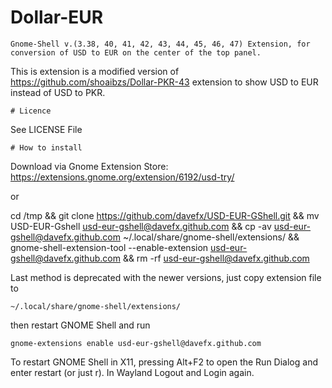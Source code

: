 # Dollar-EUR
```
Gnome-Shell v.(3.38, 40, 41, 42, 43, 44, 45, 46, 47) Extension, for conversion of USD to EUR on the center of the top panel.
```
This is extension is a modified  version of https://github.com/shoaibzs/Dollar-PKR-43 extension to show USD to EUR instead of USD to PKR. 
```
# Licence
```
See LICENSE File
```
# How to install
```

Download via Gnome Extension Store: https://extensions.gnome.org/extension/6192/usd-try/

or

cd /tmp && git clone https://github.com/davefx/USD-EUR-GShell.git && mv USD-EUR-Gshell usd-eur-gshell@davefx.github.com && cp -av usd-eur-gshell@davefx.github.com ~/.local/share/gnome-shell/extensions/ && gnome-shell-extension-tool --enable-extension usd-eur-gshell@davefx.github.com && rm -rf usd-eur-gshell@davefx.github.com



Last method is deprecated with the newer versions, just copy extension file to
```
~/.local/share/gnome-shell/extensions/
```
then restart GNOME Shell and run
```
gnome-extensions enable usd-eur-gshell@davefx.github.com
```
To restart GNOME Shell in X11, pressing Alt+F2 to open the Run Dialog and enter restart 
(or just r). 
In Wayland Logout and Login again.
